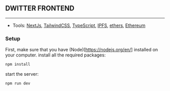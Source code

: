 ## DWITTER FRONTEND

---

- Tools: [NextJs](https://nextjs.org/), [TailwindCSS](https://tailwindcss.com/), [TypeScript](https://www.typescriptlang.org/),
  [IPFS](https://ipfs.io/), [ethers](https://www.npmjs.com/package/ethers), [Ethereum](https://ethereum.org/en/)

### Setup

First, make sure that you have (Node)[https://nodejs.org/en/] installed on your computer.
install all the required packages:

```bash
npm install
```

start the server:

```bash
npm run dev
```
